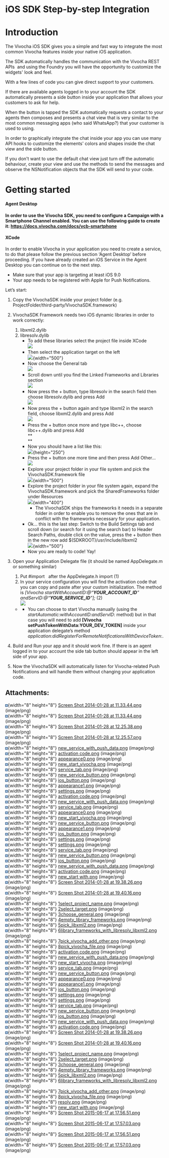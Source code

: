 # iOS SDK Step-by-step Integration

# Introduction

The Vivocha iOS SDK gives you a simple and fast way to integrate the
most common Vivocha features inside your native iOS application.

The SDK automatically handles the communication with the Vivocha REST
APIs  and using the Foundry you will have the opportunity to customize
the widgets' look and feel.

With a few lines of code you can give direct support to your customers. 

If there are available agents logged in to your account the SDK
automatically presents a side button inside your application that allows
your customers to ask for help.

When the button is tapped the SDK automatically requests a contact to
your agents then composes and presents a chat view that is very similar
to the most common messaging apps (who said WhatsApp?) that your
customer is used to using.

In order to graphically integrate the chat inside your app you can use
many API hooks to customize the elements' colors and shapes inside the
chat view and the side button.

If you don't want to use the default chat view just turn off the
automatic behaviour, create your view and use the methods to send the
messages and observe the NSNotification objects that the SDK will send
to your code.

# Getting started

**Agent Desktop**

#### In order to use the Vivocha SDK, you need to configure a Campaign with a Smartphone Channel enabled. You can use the following guide to create it: https://docs.vivocha.com/docs/vcb-smartphone

#### XCode

In order to enable Vivocha in your application you need to create a
service, to do that please follow the previous section ‘Agent Desktop’
before proceeding. If you have already created an iOS Service in the
Agent Desktop you can continue on to the next step.

-   Make sure that your app is targeting at least iOS 9.0
-   Your app needs to be registered with Apple for Push Notifications.

Let’s start:

1.  Copy the VivochaSDK inside your project folder (e.g.
    ProjectFolder/third-party/VivochaSDK.framework)
2.  VivochaSDK Framework needs two iOS dynamic libraries in order to
    work correctly: 
    1.  libxml2.dylib
    2.  libresolv.dylib
        -   To add these libraries select the project file inside
            XCode  
            ![](attachments/1048824/1344240.png)
        -   Then select the application target on the left  
            ![](attachments/1048824/1344243.png?width=500){width="500"}
        -   Now choose the General tab  
            ![](attachments/1048824/1344242.png)
        -   Scroll down until you find the Linked Frameworks and
            Libraries section  
            ![](attachments/1048824/1344229.png)
        -   Now press the + button, type libresolv in the search field
            then choose libresolv.dylib and press Add  
            ![](attachments/1048824/1344333.png)
        -   Now press the + button again and type libxml2 in the search
            field, choose libxml2.dylib and press Add  
            ![](attachments/1048824/1344228.png)
        -   Press the + button once more and type libc++, choose
            libc++.dylib and press Add  
            **  
            **
        -   Now you should have a list like this:  
            ![](attachments/1048824/9273430.png?height=250){height="250"}
        -   Press the + button one more time and then press Add Other…  
            ![](attachments/1048824/1344230.png)
        -   Explore your project folder in your file system and pick the
            VivochaSDK.framework file  
            ![](attachments/1048824/1344233.png?width=500){width="500"}
        -   Explore the project folder in your file system again, expand
            the VivochaSDK.framework and pick the SharedFrameworks
            folder under Resources  
            ![](attachments/1048824/1344263.png?width=400){width="400"}  
            -   The VivochaSDK ships the frameworks it needs in a
                separate folder in order to enable you to remove the
                ones that are in conflict with the frameworks necessary
                for your application.  
        -   Ok… this is the last step: Switch to the Build Settings tab
            and scroll down (or search for it using the search bar) to
            Header Search Paths, double click on the value, press the +
            button then in the new row add
            $(SDKROOT)/usr/include/libxml2  
            ![](attachments/1048824/1344262.png?width=500){width="500"}
        -   Now you are ready to code! Yay!
3.  Open your Application Delegate file (it should be named
    AppDelegate.m or something similar)
    1.  Put \#import   after the AppDelegate.h import (1)
    2.  In your service configuration you will find the activation code
        that you can copy and paste after your custom initialization.
        The method is *\[Vivocha
        startWithAccountID:@“****YOUR\_ACCOUNT\_ID****”
        andServID:@“****YOUR\_SERVICE\_ID****”\];* (2)  
        ![](attachments/1048824/1344272.png)

    -   -   You can choose to start Vivocha manually (using the
            *startAutomatic:withAccountID:andServID*: method) but in
            that case you will need to add **\[Vivocha
            setPushTokenWithData:YOUR\_DEV\_TOKEN\]** inside your
            application delegate’s method
            *application:didRegisterForRemoteNotificationsWithDeviceToken*:.

4.  Build and Run your app and it should work fine. If there is an agent
    logged in to your account the side tab button should appear in the
    left side of your app.
5.  Now the VivochaSDK will automatically listen for Vivocha-related
    Push Notifications and will handle them without changing your
    application code.

## Attachments:

![](images/icons/bullet_blue.gif){width="8" height="8"} [Screen Shot
2014-01-28 at 11.33.44.png](attachments/1048824/1344090.png)
(image/png)  
![](images/icons/bullet_blue.gif){width="8" height="8"} [Screen Shot
2014-01-28 at 11.33.44.png](attachments/1048824/1344089.png)
(image/png)  
![](images/icons/bullet_blue.gif){width="8" height="8"} [Screen Shot
2014-01-28 at 12.25.38.png](attachments/1048824/1344087.png)
(image/png)  
![](images/icons/bullet_blue.gif){width="8" height="8"} [Screen Shot
2014-01-28 at 12.25.57.png](attachments/1048824/1344088.png)
(image/png)  
![](images/icons/bullet_blue.gif){width="8" height="8"}
[new\_service\_with\_push\_data.png](attachments/1048824/1344289.png)
(image/png)  
![](images/icons/bullet_blue.gif){width="8" height="8"} [activation
code.png](attachments/1048824/1344278.png) (image/png)  
![](images/icons/bullet_blue.gif){width="8" height="8"}
[appearance0.png](attachments/1048824/1344276.png) (image/png)  
![](images/icons/bullet_blue.gif){width="8" height="8"}
[new\_start\_vivocha.png](attachments/1048824/1344279.png) (image/png)  
![](images/icons/bullet_blue.gif){width="8" height="8"}
[service\_tab.png](attachments/1048824/1344277.png) (image/png)  
![](images/icons/bullet_blue.gif){width="8" height="8"}
[new\_service\_button.png](attachments/1048824/1344282.png)
(image/png)  
![](images/icons/bullet_blue.gif){width="8" height="8"}
[ios\_button.png](attachments/1048824/1344283.png) (image/png)  
![](images/icons/bullet_blue.gif){width="8" height="8"}
[appearance1.png](attachments/1048824/1344280.png) (image/png)  
![](images/icons/bullet_blue.gif){width="8" height="8"}
[settings.png](attachments/1048824/1344281.png) (image/png)  
![](images/icons/bullet_blue.gif){width="8" height="8"} [activation
code.png](attachments/1048824/1344274.png) (image/png)  
![](images/icons/bullet_blue.gif){width="8" height="8"}
[new\_service\_with\_push\_data.png](attachments/1048824/1344275.png)
(image/png)  
![](images/icons/bullet_blue.gif){width="8" height="8"}
[service\_tab.png](attachments/1048824/1344270.png) (image/png)  
![](images/icons/bullet_blue.gif){width="8" height="8"}
[appearance0.png](attachments/1048824/1344354.png) (image/png)  
![](images/icons/bullet_blue.gif){width="8" height="8"}
[new\_start\_vivocha.png](attachments/1048824/1344234.png) (image/png)  
![](images/icons/bullet_blue.gif){width="8" height="8"}
[new\_service\_button.png](attachments/1048824/1344269.png)
(image/png)  
![](images/icons/bullet_blue.gif){width="8" height="8"}
[appearance1.png](attachments/1048824/1344350.png) (image/png)  
![](images/icons/bullet_blue.gif){width="8" height="8"}
[ios\_button.png](attachments/1048824/1344268.png) (image/png)  
![](images/icons/bullet_blue.gif){width="8" height="8"}
[settings.png](attachments/1048824/1344271.png) (image/png)  
![](images/icons/bullet_blue.gif){width="8" height="8"}
[settings.png](attachments/1048824/1344351.png) (image/png)  
![](images/icons/bullet_blue.gif){width="8" height="8"}
[service\_tab.png](attachments/1048824/1344355.png) (image/png)  
![](images/icons/bullet_blue.gif){width="8" height="8"}
[new\_service\_button.png](attachments/1048824/1344352.png)
(image/png)  
![](images/icons/bullet_blue.gif){width="8" height="8"}
[ios\_button.png](attachments/1048824/1344353.png) (image/png)  
![](images/icons/bullet_blue.gif){width="8" height="8"}
[new\_service\_with\_push\_data.png](attachments/1048824/1344232.png)
(image/png)  
![](images/icons/bullet_blue.gif){width="8" height="8"} [activation
code.png](attachments/1048824/1344235.png) (image/png)  
![](images/icons/bullet_blue.gif){width="8" height="8"} [new\_start
with.png](attachments/1048824/1344332.png) (image/png)  
![](images/icons/bullet_blue.gif){width="8" height="8"} [Screen Shot
2014-01-28 at 19.38.26.png](attachments/1048824/1344342.png)
(image/png)  
![](images/icons/bullet_blue.gif){width="8" height="8"} [Screen Shot
2014-01-28 at 19.40.16.png](attachments/1048824/1344343.png)
(image/png)  
![](images/icons/bullet_blue.gif){width="8" height="8"}
[1select\_project\_name.png](attachments/1048824/1344340.png)
(image/png)  
![](images/icons/bullet_blue.gif){width="8" height="8"}
[2select\_target.png](attachments/1048824/1344341.png) (image/png)  
![](images/icons/bullet_blue.gif){width="8" height="8"}
[3choose\_general.png](attachments/1048824/1344339.png) (image/png)  
![](images/icons/bullet_blue.gif){width="8" height="8"}
[4empty\_library\_frameworks.png](attachments/1048824/1344338.png)
(image/png)  
![](images/icons/bullet_blue.gif){width="8" height="8"}
[5pick\_libxml2.png](attachments/1048824/1344337.png) (image/png)  
![](images/icons/bullet_blue.gif){width="8" height="8"}
[6library\_frameworks\_with\_libresolv\_libxml2.png](attachments/1048824/1344336.png)
(image/png)  
![](images/icons/bullet_blue.gif){width="8" height="8"}
[7pick\_vivocha\_add\_other.png](attachments/1048824/1344335.png)
(image/png)  
![](images/icons/bullet_blue.gif){width="8" height="8"}
[8pick\_vivocha\_file.png](attachments/1048824/1344334.png)
(image/png)  
![](images/icons/bullet_blue.gif){width="8" height="8"} [activation
code.png](attachments/1048824/1344345.png) (image/png)  
![](images/icons/bullet_blue.gif){width="8" height="8"}
[new\_service\_with\_push\_data.png](attachments/1048824/1344344.png)
(image/png)  
![](images/icons/bullet_blue.gif){width="8" height="8"}
[new\_start\_vivocha.png](attachments/1048824/1344286.png) (image/png)  
![](images/icons/bullet_blue.gif){width="8" height="8"}
[service\_tab.png](attachments/1048824/1344349.png) (image/png)  
![](images/icons/bullet_blue.gif){width="8" height="8"}
[new\_service\_button.png](attachments/1048824/1344346.png)
(image/png)  
![](images/icons/bullet_blue.gif){width="8" height="8"}
[appearance0.png](attachments/1048824/1344287.png) (image/png)  
![](images/icons/bullet_blue.gif){width="8" height="8"}
[appearance1.png](attachments/1048824/1344291.png) (image/png)  
![](images/icons/bullet_blue.gif){width="8" height="8"}
[ios\_button.png](attachments/1048824/1344347.png) (image/png)  
![](images/icons/bullet_blue.gif){width="8" height="8"}
[settings.png](attachments/1048824/1344348.png) (image/png)  
![](images/icons/bullet_blue.gif){width="8" height="8"}
[settings.png](attachments/1048824/1344288.png) (image/png)  
![](images/icons/bullet_blue.gif){width="8" height="8"}
[service\_tab.png](attachments/1048824/1344284.png) (image/png)  
![](images/icons/bullet_blue.gif){width="8" height="8"}
[new\_service\_button.png](attachments/1048824/1344285.png)
(image/png)  
![](images/icons/bullet_blue.gif){width="8" height="8"}
[ios\_button.png](attachments/1048824/1344290.png) (image/png)  
![](images/icons/bullet_blue.gif){width="8" height="8"}
[new\_service\_with\_push\_data.png](attachments/1048824/1344085.png)
(image/png)  
![](images/icons/bullet_blue.gif){width="8" height="8"} [activation
code.png](attachments/1048824/1344086.png) (image/png)  
![](images/icons/bullet_blue.gif){width="8" height="8"} [Screen Shot
2014-01-28 at 19.38.26.png](attachments/1048824/1344263.png)
(image/png)  
![](images/icons/bullet_blue.gif){width="8" height="8"} [Screen Shot
2014-01-28 at 19.40.16.png](attachments/1048824/1344262.png)
(image/png)  
![](images/icons/bullet_blue.gif){width="8" height="8"}
[1select\_project\_name.png](attachments/1048824/1344240.png)
(image/png)  
![](images/icons/bullet_blue.gif){width="8" height="8"}
[2select\_target.png](attachments/1048824/1344243.png) (image/png)  
![](images/icons/bullet_blue.gif){width="8" height="8"}
[3choose\_general.png](attachments/1048824/1344242.png) (image/png)  
![](images/icons/bullet_blue.gif){width="8" height="8"}
[4empty\_library\_frameworks.png](attachments/1048824/1344229.png)
(image/png)  
![](images/icons/bullet_blue.gif){width="8" height="8"}
[5pick\_libxml2.png](attachments/1048824/1344228.png) (image/png)  
![](images/icons/bullet_blue.gif){width="8" height="8"}
[6library\_frameworks\_with\_libresolv\_libxml2.png](attachments/1048824/1344231.png)
(image/png)  
![](images/icons/bullet_blue.gif){width="8" height="8"}
[7pick\_vivocha\_add\_other.png](attachments/1048824/1344230.png)
(image/png)  
![](images/icons/bullet_blue.gif){width="8" height="8"}
[8pick\_vivocha\_file.png](attachments/1048824/1344233.png)
(image/png)  
![](images/icons/bullet_blue.gif){width="8" height="8"}
[resolv.png](attachments/1048824/1344333.png) (image/png)  
![](images/icons/bullet_blue.gif){width="8" height="8"} [new\_start
with.png](attachments/1048824/1344272.png) (image/png)  
![](images/icons/bullet_blue.gif){width="8" height="8"} [Screen Shot
2015-06-17 at 17.56.51.png](attachments/1048824/9273431.png)
(image/png)  
![](images/icons/bullet_blue.gif){width="8" height="8"} [Screen Shot
2015-06-17 at 17.57.03.png](attachments/1048824/9273432.png)
(image/png)  
![](images/icons/bullet_blue.gif){width="8" height="8"} [Screen Shot
2015-06-17 at 17.56.51.png](attachments/1048824/9273429.png)
(image/png)  
![](images/icons/bullet_blue.gif){width="8" height="8"} [Screen Shot
2015-06-17 at 17.57.03.png](attachments/1048824/9273430.png)
(image/png)  
